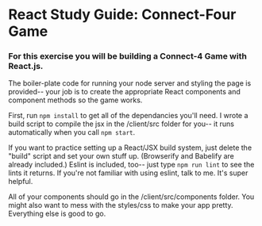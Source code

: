 # React Study Guide: Connect-Four Game

### For this exercise you will be building a Connect-4 Game with React.js. 
The boiler-plate code for running your node server and styling the page is provided-- your job is to create the appropriate React components and component methods so the game works.

First, run `npm install` to get all of the dependancies you'll need. I wrote a build script to compile the jsx in the /client/src folder for you-- it runs automatically when you call `npm start`. 

If you want to practice setting up a React/JSX build system, just delete the "build" script and set your own stuff up. (Browserify and Babelify are already included.) Eslint is included, too-- just type `npm run lint` to see the lints it returns. If you're not familiar with using eslint, talk to me. It's super helpful.

All of your components should go in the /client/src/components folder. You might also want to mess with the styles/css to make your app pretty. Everything else is good to go.